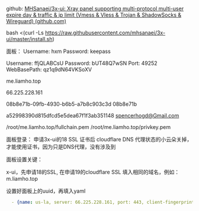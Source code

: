 
github:
[MHSanaei/3x-ui: Xray panel supporting multi-protocol multi-user expire day & traffic & ip limit (Vmess & Vless & Trojan & ShadowSocks & Wireguard) (github.com)](https://github.com/MHSanaei/3x-ui)

bash <(curl -Ls https://raw.githubusercontent.com/mhsanaei/3x-ui/master/install.sh)


面板：
Username: hxm
Password: keepass

Username: ffjQLABCsU
Password: bUT48Q7wSN
Port: 49252
WebBasePath: qz1q9dN64VKSoXV



me.liamho.top

66.225.228.161

08b8e71b-09fb-4930-b6b5-a7b8c903c3d
08b8e71b

a52998390d815dfcd5e5dea67f1f3ab351148
spencerhogd@Gmail.com

/root/me.liamho.top/fullchain.pem
/root/me.liamho.top/privkey.pem

面板登录：
申请3x-ui的18  SSL 证书后
cloudflare DNS 代理状态的小云朵关掉，才能使用证书，因为只是DNS代理，没有涉及到


面板设置关键：

x-ui，先申请18的SSL, 在申请19的cloudflare SSL
填入相同的域名，例如：m.liamho.top

设置好面板上的uuid，再填入yaml

```yaml
  - {name: us-la, server: 66.225.228.161, port: 443, client-fingerprint: randomized, type: vmess, uuid: c3a536df-de94-4d2a-90d8-8214431e931a, alterId: 0, cipher: auto, tls: true, tfo: false, skip-cert-verify: false, network: ws, ws-opts: {path: /c3a536df, headers: {Host: m.liamho.top}}}
```